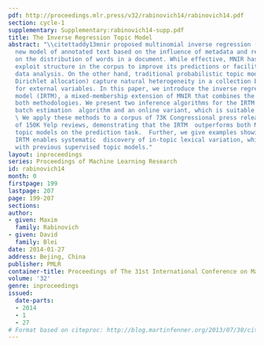 ```yaml
---
pdf: http://proceedings.mlr.press/v32/rabinovich14/rabinovich14.pdf
section: cycle-1
supplementary: Supplementary:rabinovich14-supp.pdf
title: The Inverse Regression Topic Model
abstract: "\\citettaddy13mnir proposed multinomial inverse regression (MNIR) as a
  new model of annotated text based on the influence of metadata and response variables
  on the distribution of words in a document. While effective, MNIR has no way to
  exploit structure in the corpus to improve its predictions or facilitate exploratory
  data analysis. On the other hand, traditional probabilistic topic models (like latent
  Dirichlet allocation) capture natural heterogeneity in a collection but do not account
  for external variables. In this paper, we introduce the inverse regression topic
  model (IRTM), a mixed-membership extension of MNIR that combines the strengths of
  both methodologies. We present two inference algorithms for the IRTM: an efficient
  batch estimation  algorithm and an online variant, which is suitable for large corpora.
  \ We apply these methods to a corpus of 73K Congressional press releases  and another
  of 150K Yelp reviews, demonstrating that the IRTM  outperforms both MNIR and supervised
  topic models on the prediction task.  Further, we give examples showing that the
  IRTM enables systematic  discovery of in-topic lexical variation, which is not possible
  with previous supervised topic models."
layout: inproceedings
series: Proceedings of Machine Learning Research
id: rabinovich14
month: 0
firstpage: 199
lastpage: 207
page: 199-207
sections: 
author:
- given: Maxim
  family: Rabinovich
- given: David
  family: Blei
date: 2014-01-27
address: Bejing, China
publisher: PMLR
container-title: Proceedings of The 31st International Conference on Machine Learning
volume: '32'
genre: inproceedings
issued:
  date-parts:
  - 2014
  - 1
  - 27
# Format based on citeproc: http://blog.martinfenner.org/2013/07/30/citeproc-yaml-for-bibliographies/
---
```

